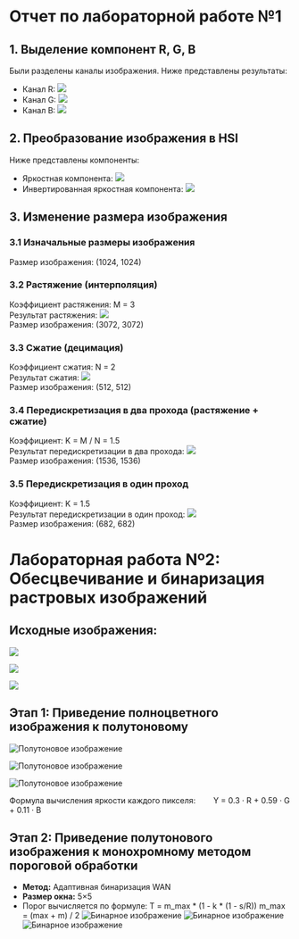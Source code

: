 # Отчет по лабораторной работе №1

## 1. Выделение компонент R, G, B
Были разделены каналы изображения. Ниже представлены результаты:
- Канал R: ![](Output_R.png)
- Канал G: ![](Output_G.png)
- Канал B: ![](Output_B.png)

## 2. Преобразование изображения в HSI
Ниже представлены компоненты:
- Яркостная компонента: ![](Output_Intensity.png)
- Инвертированная яркостная компонента: ![](Output_Inverted_Intensity.png)

## 3. Изменение размера изображения

### 3.1 Изначальные размеры изображения
Размер изображения: (1024, 1024)

### 3.2 Растяжение (интерполяция)
Коэффициент растяжения: M = 3  
Результат растяжения: ![](Output_Stretched.png)  
Размер изображения: (3072, 3072)

### 3.3 Сжатие (децимация)
Коэффициент сжатия: N = 2  
Результат сжатия: ![](Output_Compressed.png)  
Размер изображения: (512, 512)

### 3.4 Передискретизация в два прохода (растяжение + сжатие)
Коэффициент: K = M / N = 1.5  
Результат передискретизации в два прохода: ![](Output_TwoPass_Resampled.png)  
Размер изображения: (1536, 1536)

### 3.5 Передискретизация в один проход
Коэффициент: K = 1.5  
Результат передискретизации в один проход: ![](Output_OnePass_Resampled.png)  
Размер изображения: (682, 682)


# Лабораторная работа Nº2: Обесцвечивание и бинаризация растровых изображений

## Исходные изображения: 

![](book.png)

![](fingers.png)

![](cat_2.png)

## Этап 1: Приведение полноцветного изображения к полутоновому
![Полутоновое изображение](grayscale_1.bmp)

![Полутоновое изображение](grayscale_2.bmp)

![Полутоновое изображение](grayscale_3.bmp)

  
Формула вычисления яркости каждого пикселя:
  Y = 0.3 · R + 0.59 · G + 0.11 · B

## Этап 2: Приведение полутонового изображения к монохромному методом пороговой обработки
- **Метод:** Адаптивная бинаризация WAN
- **Размер окна:** 5×5
- Порог вычисляется по формуле:
T = m_max * (1 - k * (1 - s/R))
m_max = (max + m) / 2
![Бинарное изображение](binary_1.bmp)
![Бинарное изображение](binary_2.bmp)
![Бинарное изображение](binary_3.bmp)
